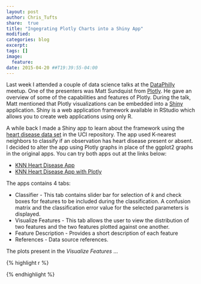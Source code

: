 ```yaml
---
layout: post
author: Chris_Tufts
share:  true
title: "Ingegrating Plotly Charts into a Shiny App"
modified:
categories: blog
excerpt:
tags: []
image:
  feature:
date: 2015-04-20 ##T19:39:55-04:00
---
```


Last week I attended a couple of data science talks at the [DataPhilly](http://www.meetup.com/DataPhilly/) meetup.  One of the presenters was Matt Sundquist from [Plotly](https://plot.ly/api/).  He gave an overview of some of the capabilities and features of Plotly.  During the talk, Matt mentioned that Plotly visualizations can be embedded into a [Shiny](http://shiny.rstudio.com/) application.  Shiny is a web application framework available in RStudio which allows you to create web applications using only R.  

A while back I made a Shiny app to learn about the framework using the [heart disease data set](https://archive.ics.uci.edu/ml/datasets/Heart+Disease) in the UCI repository. The app used K-nearest neighbors to classify if an observation has heart disease present or absent. I decided to alter the app using Plotly graphs in place of the ggplot2 graphs in the original apps.  You can try both apps out at the links below:

* [KNN Heart Disease App](http://miningthedetails.shinyapps.io/knn-dashboard-shiny)
* [KNN Heart Disease App with Plotly](http://miningthedetails.shinyapps.io/knn-dashboard-shiny-plotly)

The apps contains 4 tabs: 

* Classifier - This tab contains slider bar for selection of <i>k</i> and check boxes for features to be included during the classification.  A confusion matrix and the classification error value for the selected parameters is displayed.
* Visualize Features - This tab allows the user to view the distribution of two features and the two features plotted against one another.  
* Feature Description - Provides a short description of each feature
* References - Data source references.

The plots present in the <i>Visualize Features</i> ...


  


{% highlight r %}

{% endhighlight %}




[jekyll-gh]: https://github.com/jekyll/jekyll
[jekyll]:    http://jekyllrb.com
